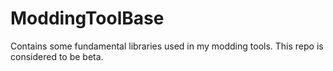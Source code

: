 # ModdingToolBase
Contains some fundamental libraries used in my modding tools. This repo is considered to be beta.
